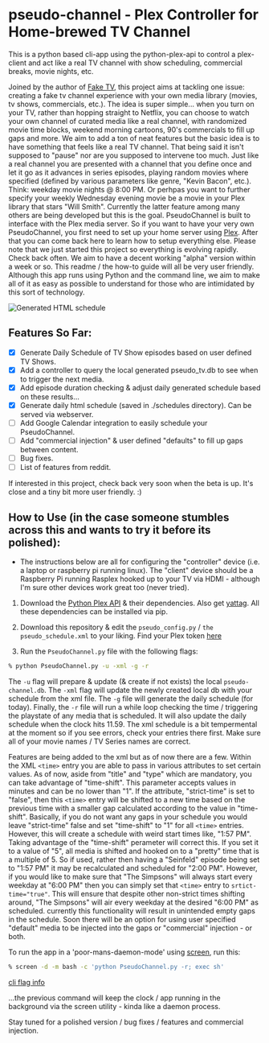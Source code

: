 # pseudo-channel - Plex Controller for Home-brewed TV Channel
This is a python based cli-app using the python-plex-api to control a plex-client and act like a real TV channel with show scheduling, commercial breaks, movie nights, etc.

Joined by the author of [Fake TV](https://medium.com/@Fake.TV), this project aims at tackling one issue: creating a fake tv channel experience with your own media library (movies, tv shows, commercials, etc.). The idea is super simple... when you turn on your TV, rather than hopping straight to Netflix, you can choose to watch your own channel of curated media like a real channel, with randomized movie time blocks, weekend morning cartoons, 90's commercials to fill up gaps and more. We aim to add a ton of neat features but the basic idea is to have something that feels like a real TV channel. That being said it isn't supposed to "pause" nor are you supposed to intervene too much. Just like a real channel you are presented with a channel that you define once and let it go as it advances in series episodes, playing random movies where specified (defined by various parameters like genre, "Kevin Bacon", etc.). Think: weekday movie nights @ 8:00 PM. Or perhpas you want to further specify your weekly Wednesday evening movie be a movie in your Plex library that stars "Will Smith". Currently the latter feature among many others are being developed but this is the goal. PseudoChannel is built to interface with the Plex media server. So if you want to have your very own PseudoChannel, you first need to set up your home server using [Plex](https://www.plex.tv/). After that you can come back here to learn how to setup everything else. Please note that we just started this project so everything is evolving rapidly. Check back often. We aim to have a decent working "alpha" version within a week or so. This readme / the how-to guide will all be very user friendly. Although this app runs using Python and the command line, we aim to make all of it as easy as possible to understand for those who are intimidated by this sort of technology. 

![Generated HTML schedule](http://i.imgur.com/uTGRYIp.png)

## Features So Far:

- [x] Generate Daily Schedule of TV Show episodes based on user defined TV Shows.
- [x] Add a controller to query the local generated pseudo_tv.db to see when to trigger the next media.
- [x] Add episode duration checking & adjust daily generated schedule based on these results...
- [x] Generate daily html schedule (saved in ./schedules directory). Can be served via webserver.
- [ ] Add Google Calendar integration to easily schedule your PseudoChannel.
- [ ] Add "commercial injection" & user defined "defaults" to fill up gaps between content. 
- [ ] Bug fixes.
- [ ] List of features from reddit. 

If interested in this project, check back very soon when the beta is up. It's close and a tiny bit more user friendly. :)

## How to Use (in the case someone stumbles across this and wants to try it before its polished):

- The instructions below are all for configuring the "controller" device (i.e. a laptop or raspberry pi running linux). The "client" device should be a Raspberry Pi running Rasplex hooked up to your TV via HDMI - although I'm sure other devices work great too (never tried). 

1. Download the [Python Plex API](https://github.com/pkkid/python-plexapi) & their dependencies. Also get [yattag](http://www.yattag.org/). All these dependencies can be installed via pip.

2. Download this repository & edit the `pseudo_config.py` / `the pseudo_schedule.xml` to your liking. Find your Plex token [here](https://support.plex.tv/hc/en-us/articles/204059436-Finding-an-authentication-token-X-Plex-Token)

3. Run the `PseudoChannel.py` file with the following flags:

```bash
% python PseudoChannel.py -u -xml -g -r
```

The `-u` flag will prepare & update (& create if not exists) the local `pseudo-channel.db`. The `-xml` flag will update the newly created local db with your schedule from the xml file. The `-g` file will generate the daily schedule (for today). Finally, the `-r` file will run a while loop checking the time / triggering the playstate of any media that is scheduled. It will also update the daily schedule when the clock hits 11.59. The xml schedule is a bit tempermental at the moment so if you see errors, check your entries there first. Make sure all of your movie names / TV Series names are correct. 

Features are being added to the xml but as of now there are a few. Within the XML `<time>` entry you are able to pass in various attributes to set certain values. As of now, aside from "title" and "type" which are mandatory, you can take advantage of "time-shift". This parameter accepts values in minutes and can be no lower than "1". If the attribute, "strict-time" is set to "false", then this `<time>` entry will be shifted to a new time based on the previous time with a smaller gap calculated according to the value in "time-shift". Basically, if you do not want any gaps in your schedule you would leave "strict-time" false and set "time-shift" to "1" for all `<time>` entries. However, this will create a schedule with weird start times like, "1:57 PM". Taking advantage of the "time-shift" perameter will correct this. If you set it to a value of "5", all media is shifted and hooked on to a "pretty" time that is a multiple of 5. So if used, rather then having a "Seinfeld" episode being set to "1:57 PM" it may be recalculated and scheduled for "2:00 PM". However, if you would like to make sure that "The Simpsons" will always start every weekday at "6:00 PM" then you can simply set that `<time>` entry to `srtict-time="true"`. This will ensure that despite other non-strict times shifting around, "The Simpsons" will air every weekday at the desired "6:00 PM" as scheduled. currently this functionality will result in unintended empty gaps in the schedule. Soon there will be an option for using user specified "default" media to be injected into the gaps or "commercial" injection - or both.

To run the app in a 'poor-mans-daemon-mode' using [screen](https://www.gnu.org/software/screen/manual/screen.html), run this:

```bash
% screen -d -m bash -c 'python PseudoChannel.py -r; exec sh'
```
[cli flag info](https://explainshell.com/explain?cmd=screen+-d+-m)

...the previous command will keep the clock / app running in the background via the screen utility - kinda like a daemon process. 

Stay tuned for a polished version / bug fixes / features and commercial injection. 





